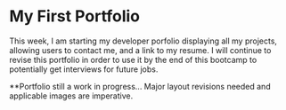 # My First Portfolio

This week, I am starting my developer porfolio displaying all my projects, allowing users to contact me, and a link to my resume. I will continue to revise this portfolio in order to use it by the end of this bootcamp to potentially get interviews for future jobs. 

**Portfolio still a work in progress... Major layout revisions needed and applicable images are imperative. 
